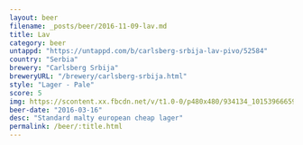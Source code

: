 ```yaml
---
layout: beer
filename: _posts/beer/2016-11-09-lav.md
title: Lav
category: beer
untappd: "https://untappd.com/b/carlsberg-srbija-lav-pivo/52584"
country: "Serbia"
brewery: "Carlsberg Srbija"
breweryURL: "/brewery/carlsberg-srbija.html"
style: "Lager - Pale"
score: 5
img: https://scontent.xx.fbcdn.net/v/t1.0-0/p480x480/934134_10153966659898745_3561780875401552010_n.jpg?oh=e68343fc06b6fc6065a156cf45f31f35&oe=5B38323F
beer-date: "2016-03-16"
desc: "Standard malty european cheap lager"
permalink: /beer/:title.html
---
```

